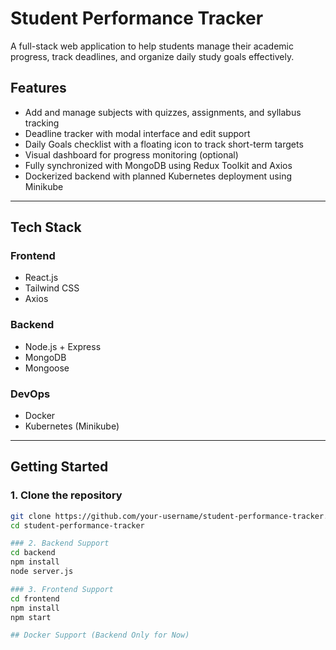 # Student Performance Tracker

A full-stack web application to help students manage their academic progress, track deadlines, and organize daily study goals effectively.

## Features

-  Add and manage subjects with quizzes, assignments, and syllabus tracking
-  Deadline tracker with modal interface and edit support
-  Daily Goals checklist with a floating icon to track short-term targets
-  Visual dashboard for progress monitoring (optional)
-  Fully synchronized with MongoDB using Redux Toolkit and Axios
-  Dockerized backend with planned Kubernetes deployment using Minikube

---

##  Tech Stack

### Frontend
- React.js
- Tailwind CSS
- Axios

### Backend
- Node.js + Express
- MongoDB
- Mongoose

### DevOps
- Docker
- Kubernetes (Minikube)

---

## Getting Started

### 1. Clone the repository
```bash
git clone https://github.com/your-username/student-performance-tracker.git
cd student-performance-tracker

### 2. Backend Support
cd backend
npm install
node server.js

### 3. Frontend Support
cd frontend
npm install
npm start

## Docker Support (Backend Only for Now)



